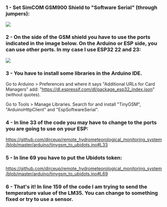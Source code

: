 ### 1 - Set SimCOM GSM900 Shield to "Software Serial" (through jumpers):
<img src='https://github.com/dirceup/remote_hydrometeorological_monitoring_system/blob/master/pinout/serial.png' />

### 2 - On the side of the GSM shield you have to use the ports indicated in the image below. On the Arduino or ESP side, you can use other ports. In my case I use ESP32 22 and 23:

<img src='https://github.com/dirceup/remote_hydrometeorological_monitoring_system/blob/master/pinout/Wiring-SIM900-GSM-GPRS-Shield-with-Arduino-UNO.png' />

### 3 - You have to install some libraries in the Arduino IDE.

Go to Arduino > Preferences and where it says "Additional URLs for Card Managers" add: "https://dl.espressif.com/dl/package_esp32_index.json" (without quotes).

Go to Tools > Manage Libraries. Search for and install "TinyGSM", "ArduinoHttpClient" and "EspSoftwareSerial".

### 4 - In line 33 of the code you may have to change to the ports you are going to use on your ESP:

https://github.com/dirceup/remote_hydrometeorological_monitoring_system/blob/master/arduino/tinygsm_to_ubidots.ino#L33

### 5 - In line 69 you have to put the Ubidots token:
https://github.com/dirceup/remote_hydrometeorological_monitoring_system/blob/master/arduino/tinygsm_to_ubidots.ino#L69

### 6 - That's it! In line 159 of the code I am trying to send the temperature value of the LM35. You can change to something fixed or try to use a sensor.